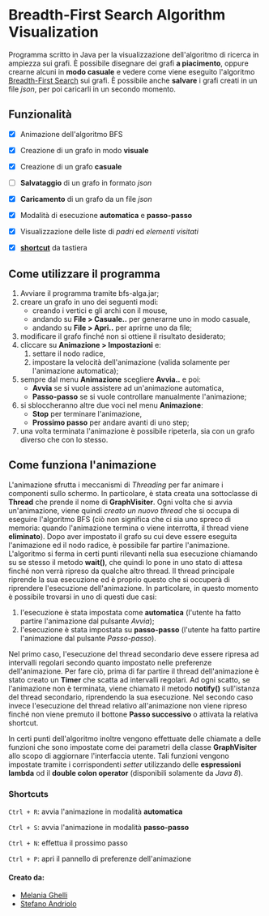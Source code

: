 # Breadth-First Search Algorithm Visualization

Programma scritto in Java per la visualizzazione dell'algoritmo di ricerca in ampiezza sui grafi. È possibile disegnare dei grafi **a piacimento**, oppure crearne alcuni in **modo casuale** e vedere come viene eseguito l'algoritmo [Breadth-First Search](https://it.wikipedia.org/wiki/Ricerca_in_ampiezza) sui grafi. È possibile anche **salvare** i grafi creati in un file *json*, per poi caricarli in un secondo momento. 


## Funzionalità

- [x] Animazione dell'algoritmo BFS
- [x] Creazione di un grafo in modo **visuale**
- [x] Creazione di un grafo **casuale**
- [ ] **Salvataggio** di un grafo in formato *json*
- [x] **Caricamento** di un grafo da un file *json*
- [x] Modalità di esecuzione **automatica** e **passo-passo**
- [x] Visualizzazione delle liste di *padri* ed *elementi visitati*
- [x] **[shortcut](https://github.com/steppp/Breadth-First-Search/blob/master/README.md#shortcuts)** da tastiera


## Come utilizzare il programma

1. Avviare il programma tramite bfs-alga.jar;
2. creare un grafo in uno dei seguenti modi:
    * creando i vertici e gli archi con il mouse,
    * andando su **File > Casuale..** per generarne uno in modo casuale,
    * andando su **File > Apri..** per aprirne uno da file;
3. modificare il grafo finché non si ottiene il risultato desiderato;
4. cliccare su **Animazione > Impostazioni** e:
   1. settare il nodo radice,
   2. impostare la velocità dell'animazione (valida solamente per l'animazione automatica);
5. sempre dal menu **Animazione** scegliere **Avvia..** e poi:
    * **Avvia** se si vuole assistere ad un'animazione automatica,
    * **Passo-passo** se si vuole controllare manualmente l'animazione;
6. si sbloccheranno altre due voci nel menu **Animazione**:
    * **Stop** per terminare l'animazione,
    * **Prossimo passo** per andare avanti di uno step;
7. una volta terminata l'animazione è possibile ripeterla, sia con un grafo diverso che con lo stesso.


## Come funziona l'animazione

L'animazione sfrutta i meccanismi di *Threading* per far animare i componenti sullo schermo. In particolare, è stata creata una sottoclasse di **Thread** che prende il nome di **GraphVisiter**. Ogni volta che si avvia un'animazione, viene quindi *creato un nuovo thread* che si occupa di eseguire l'algoritmo BFS (ciò non significa che ci sia uno spreco di memoria: quando l'animazione termina o viene interrotta, il thread viene **eliminato**). Dopo aver impostato il grafo su cui deve essere eseguita l'animazione ed il nodo radice, è possibile far partire l'animazione. L'algoritmo si ferma in certi punti rilevanti nella sua esecuzione chiamando su se stesso il metodo **wait()**, che quindi lo pone in uno stato di attesa finché non verrà ripreso da qualche altro thread. Il thread principale riprende la sua esecuzione ed è proprio questo che si occuperà di riprendere l'esecuzione dell'animazione. In particolare, in questo momento è possibile trovarsi in uno di questi due casi:
1. l'esecuzione è stata impostata come **automatica** (l'utente ha fatto partire l'animazione dal pulsante *Avvia*);
2. l'esecuzione è stata impostata su **passo-passo** (l'utente ha fatto partire l'animazione dal pulsante *Passo-passo*).

Nel primo caso, l'esecuzione del thread secondario deve essere ripresa ad intervalli regolari secondo quanto impostato nelle preferenze dell'animazione. Per fare ciò, prima di far partire il thread dell'animazione è stato creato un **Timer** che scatta ad intervalli regolari. Ad ogni scatto, se l'animazione non è terminata, viene chiamato il metodo **notify()** sull'istanza del thread secondario, riprendendo la sua esecuzione. Nel secondo caso invece l'esecuzione del thread relativo all'animazione non viene ripreso finché non viene premuto il bottone **Passo successivo** o attivata la relativa shortcut.

In certi punti dell'algoritmo inoltre vengono effettuate delle chiamate a delle funzioni che sono impostate come dei parametri della classe **GraphVisiter** allo scopo di aggiornare l'interfaccia utente. Tali funzioni vengono impostate tramite i corrispondenti *setter* utilizzando delle **espressioni lambda** od il **double colon operator** (disponibili solamente da *Java 8*).


### Shortcuts

`Ctrl + R`: avvia l'animazione in modalità **automatica**

`Ctrl + S`: avvia l'animazione in modalità **passo-passo**

`Ctrl + N`: effettua il prossimo passo

`Ctrl + P`: apri il pannello di preferenze dell'animazione


#### Creato da:
*  [Melania Ghelli](https://github.com/melastone)
*  [Stefano Andriolo](https://github.com/steppp)
